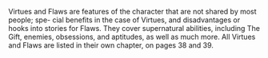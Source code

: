 Virtues and Flaws are features of the character that are not shared by most people; spe-
cial benefits in the case of Virtues, and disadvantages or hooks into stories for Flaws. They
cover supernatural abilities, including The Gift, enemies, obsessions, and aptitudes, as well as much more. All Virtues and Flaws are listed in their own chapter, on pages 38 and 39.